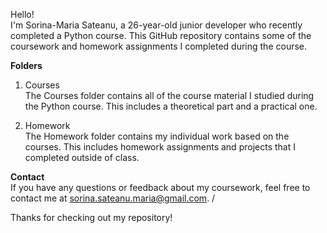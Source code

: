 Hello!\
I'm Sorina-Maria Sateanu, a 26-year-old junior  developer who recently completed a 
Python course. This GitHub repository contains some of the 
coursework and homework assignments I completed during the course.

**Folders**
1. Courses\
The Courses folder contains all of the course material I studied
during the Python course. 
This includes a theoretical part and a practical one.

2. Homework\
The Homework folder contains my individual work based on the courses. 
This includes homework assignments and projects that I completed outside of class.

**Contact**\
If you have any questions or feedback about my coursework, feel free to contact me at sorina.sateanu.maria@gmail.com. /

Thanks for checking out my repository!